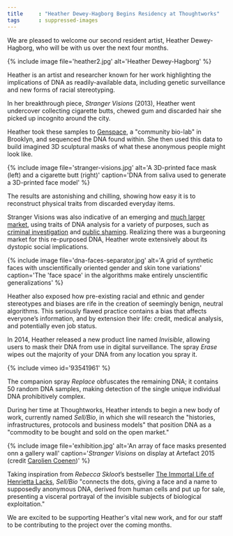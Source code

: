 ```yaml
---
title     : "Heather Dewey-Hagborg Begins Residency at Thoughtworks"
tags      : suppressed-images
---
```

We are pleased to welcome our second resident artist, Heather Dewey-Hagborg, who will be with us over the next four months.

{% include image file='heather2.jpg' alt='Heather Dewey-Hagborg' %}

Heather is an artist and researcher known for her work highlighting the implications of DNA as readily-available data, including genetic surveillance and new forms of racial stereotyping.

<!--excerpt-ends-->

In her breakthrough piece, _Stranger Visions_ (2013), Heather went undercover collecting cigarette butts, chewed gum and discarded hair she picked up incognito around the city.

Heather took these samples to [Genspace](http://genspace.org/), a "community bio-lab" in Brooklyn, and sequenced the DNA found within. She then used this data to build imagined 3D sculptural masks of what these anonymous people might look like.

{% include image file='stranger-visions.jpg'
   alt='A 3D-printed face mask (left) and a cigarette butt (right)'
   caption='DNA from saliva used to generate a 3D-printed face model' %}

The results are astonishing and chilling, showing how easy it is to reconstruct physical traits from discarded everyday items. 

Stranger Visions was also indicative of an emerging and [much larger market](https://snapshot.parabon-nanolabs.com/), using traits of DNA analysis for a variety of purposes, such as [criminal investigation](http://www.nytimes.com/2015/02/24/science/building-face-and-a-case-on-dna.html) and [public shaming](http://time.com/3890499/hong-kong-littering-campaign/). Realizing there was a burgeoning market for this re-purposed DNA, Heather wrote extensively about its dystopic social implications.

{% include image file='dna-faces-separator.jpg'
   alt='A grid of synthetic faces with unscientifically oriented gender and skin tone variations'
   caption='The \'face space\' in the algorithms make entirely unscientific generalizations' %}

Heather also exposed how pre-existing racial and ethnic and gender stereotypes and biases are rife in the creation of seemingly benign, neutral algorithms. This seriously flawed practice contains a bias that affects everyone’s information, and by extension their life: credit, medical analysis, and potentially even job status.

In 2014, Heather released a new product line named _Invisible_, allowing users to mask their DNA from use in digital surveillance. The spray _Erase_ wipes out the majority of your DNA from any location you spray it.

{% include vimeo id='93541961' %}

The companion spray _Replace_ obfuscates the remaining DNA; it contains 50 random DNA samples, making detection of the single unique individual DNA prohibitively complex.

During her time at Thoughtworks, Heather intends to begin a new body of work, currently named _Sell/Bio_, in which she will research the "histories, infrastructures, protocols and business models" that position DNA as a "commodity to be bought and sold on the open market."

{% include image file='exhibition.jpg'
   alt='An array of face masks presented onn a gallery wall'
   caption='_Stranger Visions_ on display at Artefact 2015 (credit [Carolien Coenen](https://www.flickr.com/photos/carolienc/15983790824/))' %}

Taking inspiration from _Rebecca Skloot_’s bestseller [The Immortal Life of Henrietta Lacks](http://rebeccaskloot.com/the-immortal-life/), _Sell/Bio_ "connects the dots, giving a face and a name to supposedly anonymous DNA, derived from human cells and put up for sale, presenting a visceral portrayal of the invisible subjects of biological exploitation."

We are excited to be supporting Heather's vital new work, and for our staff to be contributing to the project over the coming months.